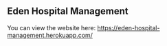 ## Eden Hospital Management
You can view the website here: https://eden-hospital-management.herokuapp.com/ 
